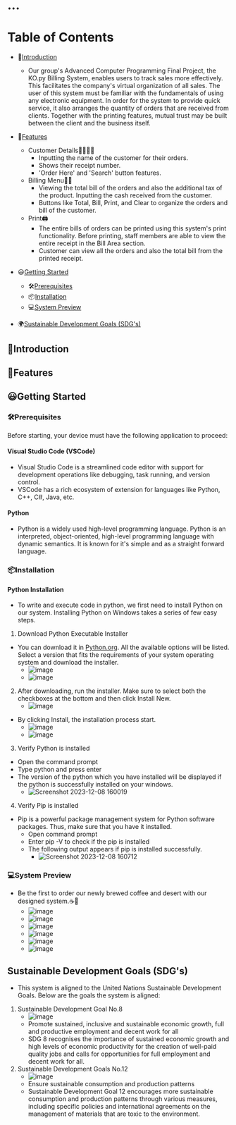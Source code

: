 # ...
# Table of Contents
  * 📕[Introduction](#introduction)
    - Our group's Advanced Computer Programming Final Project, the KO.py Billing System, enables users to track sales more effectively. This facilitates the company's virtual organization of all sales. The user of this system must be familiar with the fundamentals of using any electronic equipment. In order for the system to provide quick service, it also arranges the quantity of orders that are received from clients. Together with the printing features, mutual trust may be built between the client and the business itself.
  * 🌟[Features](#features)
    - Customer Details👩🏼👨🏽
      - Inputting the name of the customer for their orders.
      - Shows their receipt number.
      - 'Order Here' and 'Search' button features.
    - Billing Menu🧾💵
      - Viewing the total bill of the orders and also the additional tax of the product. Inputting the cash received from the customer.
      - Buttons like Total, Bill, Print, and Clear to organize the orders and bill of the customer.
    - Print🖨️
      - The entire bills of orders can be printed using this system's print functionality. Before printing, staff members are able to view the entire receipt in the Bill Area section.
      - Customer can view all the orders and also the total bill from the printed receipt.
      
  * 😃[Getting Started](#getting-started)  
    * 🛠[Prerequisites](#prerequisites)
    * 📦[Installation](#installation)  
    * 💻[System Preview](#system-preview)  
  * 🌍[Sustainable Development Goals (SDG's)](#sustainable-development-goal-(SDG's))
## 📕Introduction
## 🌟Features
## 😃Getting Started
### 🛠Prerequisites
Before starting, your device must have the following application to proceed:
#### Visual Studio Code (VSCode)
- Visual Studio Code is a streamlined code editor with support for development operations like debugging, task running, and version control.
- VSCode has a rich ecosystem of extension for languages like Python, C++, C#, Java, etc.
#### Python
- Python is a widely used high-level programming language. Python is an interpreted, object-oriented, high-level programming language with dynamic semantics. It is known for it's simple and as a straight forward language.
### 📦Installation
#### Python Installation
- To write and execute code in python, we first need to install Python on our system.
Installing Python on Windows takes a series of few easy steps.
1. Download Python Executable Installer
- You can download it in [Python.org](https://www.python.org/). All the available options will be listed. Select a version that fits the requirements of your system operating system and download the installer.
   - ![image](https://github.com/Matining/.../assets/153246826/36f145b7-a5eb-4177-8eb4-6fcc46ce89c2)
   - ![image](https://github.com/Matining/.../assets/153246826/3c0afb1b-3f71-4caf-9c8c-be8a690e18fb)
2. After downloading, run the installer. Make sure to select both the checkboxes at the bottom and then click Install New.
     - ![image](https://github.com/Matining/.../assets/153246826/1581d3e1-b389-46d2-b29f-215b1dd2a4dd)
  - By clicking Install, the installation process start.
     - ![image](https://github.com/Matining/.../assets/153246826/664df272-185f-49f8-afe6-e97755f47400)
     - ![image](https://github.com/Matining/.../assets/153246826/ee5276da-fe0d-4f5f-9c37-ba8686475f88)
3. Verify Python is installed
- Open the command prompt
- Type python and press enter
- The version of the python which you have installed will be displayed if the python is successfully installed on your windows.
   - ![Screenshot 2023-12-08 160019](https://github.com/Matining/.../assets/153246826/34fe9d0f-d245-446e-803a-365d5a1acc59)
4. Verify Pip is installed
- Pip is a powerful package management system for Python software packages. Thus, make sure that you have it installed.
   - Open command prompt
   - Enter pip -V to check if the pip is installed
   - The following output appears if pip is installed successfully.
      - ![Screenshot 2023-12-08 160712](https://github.com/Matining/.../assets/153246826/eefd30f9-aaf8-4ccd-b3fe-7b9d838a4111)
### 💻System Preview
- Be the first to order our newly brewed coffee and desert with our designed system.☕🥪
  - ![image](https://github.com/Matining/.../assets/153246826/c9062192-0191-47db-9ec4-00db790c64bf)
  - ![image](https://github.com/Matining/.../assets/153246826/049b941f-a21c-48af-b6d3-cf3af0bd48af)
  - ![image](https://github.com/Matining/.../assets/153246826/08a52bef-5502-43fa-ae15-df17914e7979)
  - ![image](https://github.com/Matining/.../assets/153246826/cac4dfc6-9c2a-46f8-865e-88b6601af912)
  - ![image](https://github.com/Matining/.../assets/153246826/70506796-09f0-4c65-9263-70587a4fddc4)
  - ![image](https://github.com/Matining/.../assets/153246826/ddc337e5-abf2-4bea-835d-8bfcf5c80bd6)
## Sustainable Development Goals (SDG's)
- This system is aligned to the United Nations Sustainable Development Goals. Below are the goals the system is aligned:
1. Sustainable Development Goal No.8
   - ![image](https://github.com/Matining/.../assets/153246826/eeca74c9-97cd-4398-9f90-a0f0e02a75df)
   - Promote sustained, inclusive and sustainable economic growth, full and productive employment and decent work for all
   - SDG 8 recognises the importance of sustained economic growth and high levels of economic productivity for the creation of well-paid quality jobs and calls for opportunities for full employment and decent work for all.
2. Sustainable Development Goals No.12
   - ![image](https://github.com/Matining/.../assets/153246826/3a6478c1-204b-4c02-adb5-744ffbbb1817)
   - Ensure sustainable consumption and production patterns
   - Sustainable Development Goal 12 encourages more sustainable consumption and production patterns through various measures, including specific policies and international agreements on the management of materials that are toxic to the environment.


